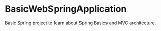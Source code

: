# BasicWebSpringApplication
Basic Spring project to learn about Spring Basics and MVC architecture.
